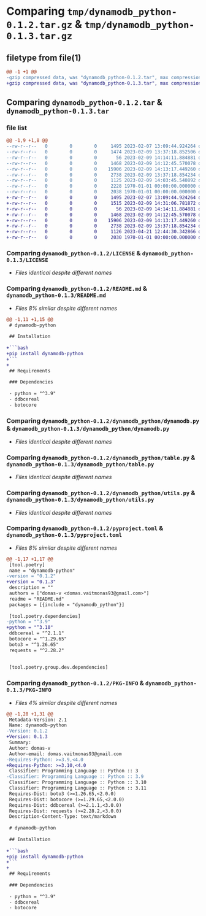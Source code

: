 # Comparing `tmp/dynamodb_python-0.1.2.tar.gz` & `tmp/dynamodb_python-0.1.3.tar.gz`

## filetype from file(1)

```diff
@@ -1 +1 @@
-gzip compressed data, was "dynamodb_python-0.1.2.tar", max compression
+gzip compressed data, was "dynamodb_python-0.1.3.tar", max compression
```

## Comparing `dynamodb_python-0.1.2.tar` & `dynamodb_python-0.1.3.tar`

### file list

```diff
@@ -1,9 +1,8 @@
--rw-r--r--   0        0        0     1495 2023-02-07 13:09:44.924264 dynamodb_python-0.1.2/LICENSE
--rw-r--r--   0        0        0     1474 2023-02-09 13:37:18.852506 dynamodb_python-0.1.2/README.md
--rw-r--r--   0        0        0       56 2023-02-09 14:14:11.884881 dynamodb_python-0.1.2/dynamodb_python/__init__.py
--rw-r--r--   0        0        0     1468 2023-02-09 14:12:45.570078 dynamodb_python-0.1.2/dynamodb_python/dynamodb.py
--rw-r--r--   0        0        0    15906 2023-02-09 14:13:17.449260 dynamodb_python-0.1.2/dynamodb_python/table.py
--rw-r--r--   0        0        0     2738 2023-02-09 13:37:18.854234 dynamodb_python-0.1.2/dynamodb_python/utils.py
--rw-r--r--   0        0        0     1125 2023-02-09 14:03:45.540892 dynamodb_python-0.1.2/pyproject.toml
--rw-r--r--   0        0        0     2228 1970-01-01 00:00:00.000000 dynamodb_python-0.1.2/setup.py
--rw-r--r--   0        0        0     2038 1970-01-01 00:00:00.000000 dynamodb_python-0.1.2/PKG-INFO
+-rw-r--r--   0        0        0     1495 2023-02-07 13:09:44.924264 dynamodb_python-0.1.3/LICENSE
+-rw-r--r--   0        0        0     1515 2023-02-09 14:31:06.781872 dynamodb_python-0.1.3/README.md
+-rw-r--r--   0        0        0       56 2023-02-09 14:14:11.884881 dynamodb_python-0.1.3/dynamodb_python/__init__.py
+-rw-r--r--   0        0        0     1468 2023-02-09 14:12:45.570078 dynamodb_python-0.1.3/dynamodb_python/dynamodb.py
+-rw-r--r--   0        0        0    15906 2023-02-09 14:13:17.449260 dynamodb_python-0.1.3/dynamodb_python/table.py
+-rw-r--r--   0        0        0     2738 2023-02-09 13:37:18.854234 dynamodb_python-0.1.3/dynamodb_python/utils.py
+-rw-r--r--   0        0        0     1126 2023-04-21 12:44:30.342866 dynamodb_python-0.1.3/pyproject.toml
+-rw-r--r--   0        0        0     2030 1970-01-01 00:00:00.000000 dynamodb_python-0.1.3/PKG-INFO
```

### Comparing `dynamodb_python-0.1.2/LICENSE` & `dynamodb_python-0.1.3/LICENSE`

 * *Files identical despite different names*

### Comparing `dynamodb_python-0.1.2/README.md` & `dynamodb_python-0.1.3/README.md`

 * *Files 8% similar despite different names*

```diff
@@ -1,11 +1,15 @@
 # dynamodb-python
 
 ## Installation
 
+```bash
+pip install dynamodb-python
+```
+
 ## Requirements
 
 ### Dependencies
 
 - python = "^3.9"
 - ddbcereal
 - botocore
```

### Comparing `dynamodb_python-0.1.2/dynamodb_python/dynamodb.py` & `dynamodb_python-0.1.3/dynamodb_python/dynamodb.py`

 * *Files identical despite different names*

### Comparing `dynamodb_python-0.1.2/dynamodb_python/table.py` & `dynamodb_python-0.1.3/dynamodb_python/table.py`

 * *Files identical despite different names*

### Comparing `dynamodb_python-0.1.2/dynamodb_python/utils.py` & `dynamodb_python-0.1.3/dynamodb_python/utils.py`

 * *Files identical despite different names*

### Comparing `dynamodb_python-0.1.2/pyproject.toml` & `dynamodb_python-0.1.3/pyproject.toml`

 * *Files 8% similar despite different names*

```diff
@@ -1,17 +1,17 @@
 [tool.poetry]
 name = "dynamodb-python"
-version = "0.1.2"
+version = "0.1.3"
 description = ""
 authors = ["domas-v <domas.vaitmonas93@gmail.com>"]
 readme = "README.md"
 packages = [{include = "dynamodb_python"}]
 
 [tool.poetry.dependencies]
-python = "^3.9"
+python = "^3.10"
 ddbcereal = "^2.1.1"
 botocore = "^1.29.65"
 boto3 = "^1.26.65"
 requests = "^2.28.2"
 
 
 [tool.poetry.group.dev.dependencies]
```

### Comparing `dynamodb_python-0.1.2/PKG-INFO` & `dynamodb_python-0.1.3/PKG-INFO`

 * *Files 4% similar despite different names*

```diff
@@ -1,28 +1,31 @@
 Metadata-Version: 2.1
 Name: dynamodb-python
-Version: 0.1.2
+Version: 0.1.3
 Summary: 
 Author: domas-v
 Author-email: domas.vaitmonas93@gmail.com
-Requires-Python: >=3.9,<4.0
+Requires-Python: >=3.10,<4.0
 Classifier: Programming Language :: Python :: 3
-Classifier: Programming Language :: Python :: 3.9
 Classifier: Programming Language :: Python :: 3.10
 Classifier: Programming Language :: Python :: 3.11
 Requires-Dist: boto3 (>=1.26.65,<2.0.0)
 Requires-Dist: botocore (>=1.29.65,<2.0.0)
 Requires-Dist: ddbcereal (>=2.1.1,<3.0.0)
 Requires-Dist: requests (>=2.28.2,<3.0.0)
 Description-Content-Type: text/markdown
 
 # dynamodb-python
 
 ## Installation
 
+```bash
+pip install dynamodb-python
+```
+
 ## Requirements
 
 ### Dependencies
 
 - python = "^3.9"
 - ddbcereal
 - botocore
```

